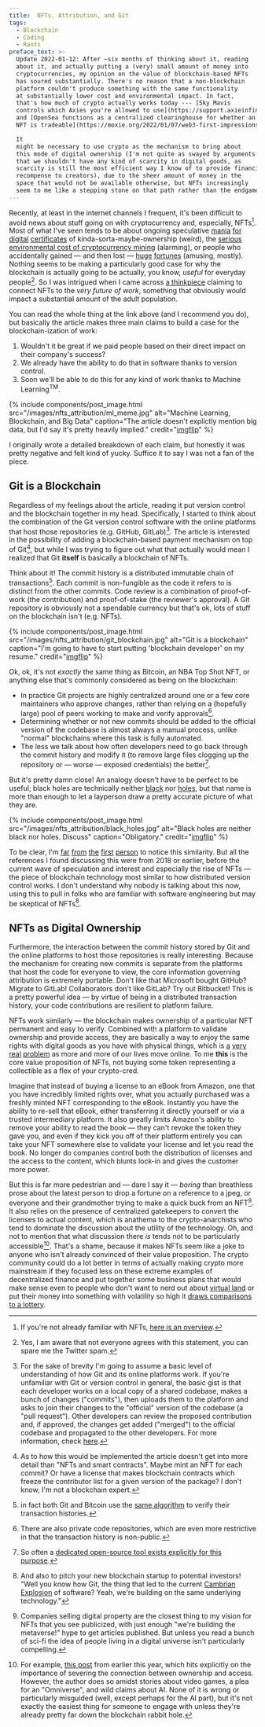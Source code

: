 ```yaml
---
title:  NFTs, Attribution, and Git
tags:
  - Blockchain
  - Coding
  - Rants
preface_text: >-
  Update 2022-01-12: After ~six months of thinking about it, reading
  about it, and actually putting a (very) small amount of money into
  cryptocurrencies, my opinion on the value of blockchain-based NFTs
  has soured substantially. There's no reason that a non-blockchain
  platform couldn't produce something with the same functionality
  at substantially lower cost and environmental impact. In fact,
  that's how much of crypto actually works today --- [Sky Mavis
  controls which Axies you're allowed to use](https://support.axieinfinity.com/hc/en-us/articles/4404703037851-Banned-Axies-Appealing-an-Account-Ban),
  and [OpenSea functions as a centralized clearinghouse for whether an
  NFT is tradeable](https://moxie.org/2022/01/07/web3-first-impressions.html).

  It
  might be necessary to use crypto as the mechanism to bring about
  this mode of digital ownership (I'm not quite as swayed by arguments
  that we shouldn't have any kind of scarcity in digital goods, as
  scarcity is still the most efficient way I know of to provide financial
  recompense to creators), due to the sheer amount of money in the
  space that would not be available otherwise, but NFTs increasingly
  seem to me like a stepping stone on that path rather than the endgame.
---
```


Recently, at least in the internet channels I frequent, it's been difficult to avoid
news about stuff going on with cryptocurrency and, especially, NFTs[^NFTs]. Most of what I've seen
tends to be about ongoing speculative
[mania](https://abcnews.go.com/Business/wireStory/twitter-ceo-jack-dorsey-sells-nft-tweet-29m-76616884)
[for](https://decrypt.co/60971/beeples-nft-artwork-sells-for-60-3-million-in-christies-auction) 
[digital](https://www.msn.com/en-us/news/technology/edward-snowdens-nft-sold-for-2455-million-at-auction-for-charity/ar-BB1fKsiv) 
[certificates](https://www.marketwatch.com/story/what-is-nba-top-shot-everything-you-need-to-know-about-the-digital-asset-with-over-230-million-in-transactions-11614287023)
of 
kinda-sorta-maybe-ownership (weird), the 
[serious environmental cost of cryptocurrency mining](https://decrypt.co/4218/dont-dismiss-bitcoins-environmental-impact)
(alarming), or people who accidentally gained — and then lost — 
[huge](https://www.theguardian.com/uk-news/2021/jan/14/man-newport-council-50m-helps-find-bitcoins-landfill-james-howells) 
[fortunes](https://www.bloomberg.com/news/newsletters/2021-01-12/money-stuff-don-t-forget-your-bitcoins) 
(amusing, mostly). Nothing
seems to be making a particularly good case for why the blockchain is actually going to be
actually, you know, _useful_ for everyday people[^koolaid]. So I was intrigued when I came
across [a thinkpiece](https://www.drorpoleg.com/nfts-and-the-future-of-work/) claiming to
connect NFTs to the _very future of work_, something that obviously would impact a substantial
amount of the adult population. 

<!--more-->

You can read the whole thing at the link above (and I recommend you do), but basically
the article makes three main claims to build a case for the blockchain-ization of work:

1. Wouldn't it be great if we paid people based on their direct impact on their company's success?
2. We already have the ability to do that in software thanks to version control.
3. Soon we'll be able to do this for any kind of work thanks to Machine Learning<sup>TM</sup>. 

{% include components/post_image.html 
    src="/images/nfts_attribution/ml_meme.jpg" 
    alt="Machine Learning, Blockchain, and Big Data"
    caption="The article doesn't explictly mention big data, but I'd say it's pretty heavily implied."
    credit="<a href='https://imgflip.com/i/2ed05j'>imgflip</a>"
%}

I originally wrote a detailed breakdown of each claim, but honestly it was pretty negative
and felt kind of yucky. Suffice it to say I was not a fan of the piece.

## Git is a Blockchain

Regardless of my feelings about the article, reading it put version control and the blockchain together in my head.
Specifically, I started to think about the combination of the Git version control software with the online
platforms that host those repositories (e.g. GitHub, GitLab)[^git]. The article is interested in the possibility of adding
a blockchain-based payment mechanism on top of Git[^implementation], but while I was trying to figure out what that actually
would mean I realized that Git **itself** is basically a blockchain of NFTs.

Think about it! The commit history is a distributed immutable chain of transactions[^merkle]. Each commit is non-fungible as
the code it refers to is distinct from the other commits. Code review is a 
combination of proof-of-work (the contribution) and proof-of-stake (the reviewer's approval). A Git repository is
obviously not a spendable currency but that's ok, lots of stuff on the blockchain isn't (e.g. NFTs).

{% include components/post_image.html 
    src="/images/nfts_attribution/git_blockchain.jpg" 
    alt="Git is a blockchain"
    caption="I'm going to have to start putting 'blockchain developer' on my resume."
    credit="<a href='https://imgflip.com/i/56xed4'>imgflip</a>"
%}

Ok, ok, it's not _exactly_ the same thing as Bitcoin, an NBA Top Shot NFT, or anything else that's commonly considered
as being on the blockchain: 
* In practice Git projects are highly centralized around one or a few core maintainers who approve changes, rather than relying on a (hopefully large) pool
of peers working to make and verify approvals[^private].
* Determining whether or not new commits should be added to the official version of the codebase is almost always a manual
process, unlike "normal" blockchains where this task is fully automated.
* The less we talk about how often developers need to go back through the commit history and modify it (to remove large files clogging up the repository 
or — worse — exposed credentials) the better[^bfg].  

But it's pretty damn close! An analogy doesn't have to be perfect to be useful; black holes are technically neither
[black](https://www.forbes.com/sites/startswithabang/2019/07/10/sorry-black-holes-arent-actually-black/?sh=2f9d11995c02) 
nor [holes](https://en.wikipedia.org/wiki/Gravitational_singularity), but that name is more than enough to let a layperson 
draw a pretty accurate picture of what they are.

{% include components/post_image.html 
    src="/images/nfts_attribution/black_holes.jpg" 
    alt="Black holes are neither black nor holes. Discuss"
    caption="Obligatory."
    credit="<a href='https://imgflip.com/i/57e0o2'>imgflip</a>"
%}

To be clear, I'm [far](https://www.thoughtworks.com/insights/blog/blockchain-under-hood) 
[from](https://www.reddit.com/r/git/comments/7pgemg/can_git_be_turned_into_a_blockchainlike_system/) 
[the](https://stackoverflow.com/questions/46192377/why-is-git-not-considered-a-block-chain) 
[first](https://news.ycombinator.com/item?id=15860027) 
[person](https://medium.com/@shemnon/is-a-git-repository-a-blockchain-35cb1cd2c491) 
to notice this similarity. But all the references I found discussing this were from 2018 or earlier, before the current
wave of speculation and interest and especially the rise of NFTs — the piece of blockchain technology most similar to how distributed
version control works. I don't understand why nobody is talking about this now, using this
to pull in folks who are familiar with software engineering but may be skeptical of NFTs[^vc].  

## NFTs as Digital Ownership

Furthermore, the interaction between the commit history stored by Git and the online platforms to host those repositories
is really interesting. Because the mechanism for creating new commits is separate from the platforms that host the code
for everyone to view, the core information governing attribution is extremely portable.
Don't like that Microsoft bought GitHub? Migrate to GitLab! Collaborators don't like GitLab? Try out Bitbucket! This is
a pretty powerful idea — by virtue of being in a distributed transaction history, your code contributions are resilient to
platform failure.

NFTs work similarly — the blockchain makes ownership of a particular NFT permanent and easy to verify. Combined with a
platform to validate ownership and provide access, they are basically
a way to enjoy the same rights with digital goods as you have with physical things, which is 
[a](https://www.consumerreports.org/consumerist/that-amazon-video-you-bought-you-may-not-actually-be-able-to-watch-it/) 
[very](https://arstechnica.com/information-technology/2013/12/cant-stream-that-christmas-movie-you-bought-on-amazon-blame-disney/) 
[real](https://www.nytimes.com/2009/07/18/technology/companies/18amazon.html) 
[problem](https://arstechnica.com/tech-policy/2021/04/apple-faces-class-action-lawsuit-over-its-definition-of-the-word-buy/) 
as more and more of our lives move online. 
To me **this** is the core value proposition of NFTs, not buying some token representing a collectible as a flex 
of your crypto-cred. 

Imagine that instead of buying a license to an eBook from Amazon, one that you have incredibly limited rights over, what you
actually purchased was a freshly minted NFT corresponding to the eBook. Instantly you have the ability to re-sell that eBook,
either transferring it directly yourself or via a trusted intermediary platform. It also greatly limits Amazon's ability to 
remove your ability to read the book — they can't revoke the token they gave you, and even if they kick you off of their platform entirely
you can take your NFT somewhere else to validate your license and let you read the book. No longer do companies control both
the distribution of licenses and the access to the content, which blunts lock-in and gives the customer more power.

But this is far more pedestrian and — dare I say it — _boring_ than breathless prose about the latest person to drop a fortune on a reference
to a jpeg, or everyone and their grandmother trying to make a quick buck from an NFT[^metaverse]. It also relies on the presence of centralized gatekeepers to convert
the licenses to actual content,
which is anathema to the crypto-anarchists who tend to dominate the discussion about the utility of the technology. Oh, and not to mention that what discussion
there _is_ tends not to be particularly accessible[^example]. That's a shame, because it makes NFTs 
seem like a joke to anyone who isn't already convinced of their value proposition. The crypto community could do a lot better
in terms of actually making crypto more mainstream if they focused less on these extreme examples of decentralized finance
and put together some business plans that would make sense even to people who don't want to nerd out about 
[virtual land](https://www.reuters.com/business/metaverse-bet-crypto-rich-investors-snap-up-virtual-real-estate-2021-04-19/)
or put their money into something with volatility so high it 
[draws comparisons to a lottery](https://www.businesstimes.com.sg/wealth-investing/the-bitcoin-lottery).
 

[^NFTs]:
    If you're not already familiar with NFTs, 
    [here is an overview](https://decrypt.co/resources/non-fungible-tokens-nfts-explained-guide-learn-blockchain).

[^koolaid]:
    Yes, I am aware that not everyone agrees with this statement, you can spare me the Twitter spam. 
    
[^git]:
    For the sake of brevity I'm going to assume a basic level of understanding of how Git and its online platforms
    work. If you're unfamiliar with Git or version control in general, the basic gist is that each developer works
    on a local copy of a shared codebase, makes a bunch of changes ("commits"), then uploads them to the platform
    and asks to join their changes to the "official" version of the codebase (a "pull request"). Other developers
    can review the proposed contribution and, if approved, the changes get added ("merged") to the official codebase
    and propagated to the other developers. For more information, check [here](https://guides.github.com/introduction/git-handbook/).

[^implementation]:
    As to how this would be implemented the article doesn't get into more detail than "NFTs and smart contracts". Maybe
    mint an NFT for each commit? Or have a license that makes blockchain contracts which freeze the contributor list
    for a given version of the package? I don't know, I'm not a blockchain expert.
    
[^merkle]:
    in fact both Git and Bitcoin use the 
    [same algorithm](https://en.wikipedia.org/wiki/Merkle_tree) to verify their transaction histories.
    
[^private]:
    There are also private code repositories, which are even more restrictive in that the transaction history is non-public.   
 
[^bfg]:
    So often a [dedicated open-source tool exists explicitly for this purpose](https://rtyley.github.io/bfg-repo-cleaner/).

[^vc]:
    And also to pitch your new blockchain startup to potential investors! "Well you know how Git, the thing that led to the
    current [Cambrian Explosion](https://en.wikipedia.org/wiki/Cambrian_explosion) of software?
    Yeah, we're building on the same underlying technology."

[^metaverse]:
    Companies selling
    digital property are the closest thing to my vision for NFTs that you see publicized, with just
    enough "we're building the metaverse!" hype to get articles published. But unless you read
    a bunch of sci-fi the idea of people living in a digital universe isn't particularly compelling.

[^example]:
    For example, [this post](https://medium.com/the-challenge/state-of-the-metaverse-2021-9f032fed655b) from earlier
    this year, which hits explicitly on the importance of severing the connection between ownership and access. However,
    the author does so
    amidst stories about video games, a plea for an "Omniverse", and wild claims about AI. None of it is wrong
    or particularly misguided (well, except perhaps for the AI part), but it's not exactly the easiest thing for someone to 
    engage with unless they're already
    pretty far down the blockchain rabbit hole.
